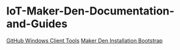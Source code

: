 # IoT-Maker-Den-Documentation-and-Guides

[GitHub Windows Client Tools](http://git-scm.com/download/win)
[Maker Den Installation Bootstrap]()

